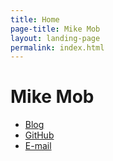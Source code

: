 ```yaml
---
title: Home
page-title: Mike Mob
layout: landing-page
permalink: index.html
---
```

# Mike Mob

* [Blog](/blog.html)
* [GitHub](https://github.com/thetarkus/)
* <a id="email" href="mailto:mike@mikemob.com" title="mike@mikemob.com">E-mail</a>
